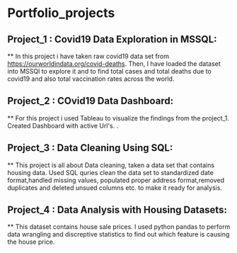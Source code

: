 # Portfolio_projects
## Project_1 : Covid19 Data Exploration in MSSQL:
** In this project i have taken raw covid19 data set from  https://ourworldindata.org/covid-deaths. Then, I have loaded the dataset into MSSQl to explore it and to find total cases and total deaths due to covid19 and  also total vaccination rates across the world.
## Project_2 : COvid19 Data Dashboard:
** For this project i used Tableau to visualize the findings from the project_1. Created Dashboard with active Url's. .
## Project_3 : Data Cleaning Using SQL:
** This project is all about Data cleaning, taken a data set that contains housing data. Used SQL quries clean the data set to standardized date format,handled missing values, populated proper address format,removed duplicates and deleted unsued columns etc. to make it ready for analysis.
## Project_4 : Data Analysis with Housing Datasets:
** This dataset contains house sale prices. I used python pandas to perform data wrangling and discreptive statistics to find out which feature is causing the house price.

